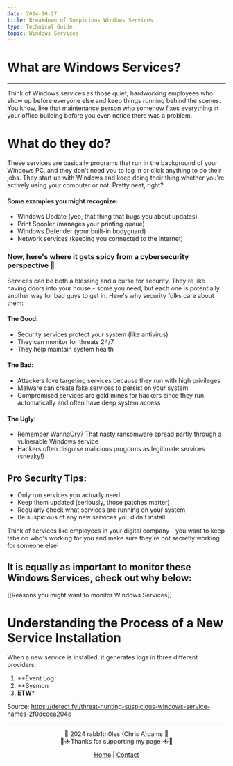 ```yaml
---
date: 2024-10-27
title: Breakdown of Suspicious Windows Services
type: Technical Guide
topic: Windows Services
---
```

# What are Windows Services?
---

Think of Windows services as those quiet, hardworking employees who show up before everyone else and keep things running behind the scenes. You know, like that maintenance person who somehow fixes everything in your office building before you even notice there was a problem.

# What do they do?
These services are basically programs that run in the background of your Windows PC, and they don't need you to log in or click anything to do their jobs. They start up with Windows and keep doing their thing whether you're actively using your computer or not. Pretty neat, right?

#### Some examples you might recognize:
- Windows Update (yep, that thing that bugs you about updates)
- Print Spooler (manages your printing queue)
- Windows Defender (your built-in bodyguard)
- Network services (keeping you connected to the internet)

### Now, here's where it gets spicy from a cybersecurity perspective 👀

Services can be both a blessing and a curse for security. They're like having doors into your house - some you need, but each one is potentially another way for bad guys to get in. Here's why security folks care about them:

#### The Good:
- Security services protect your system (like antivirus)
- They can monitor for threats 24/7
- They help maintain system health

#### The Bad:
- Attackers love targeting services because they run with high privileges
- Malware can create fake services to persist on your system
- Compromised services are gold mines for hackers since they run automatically and often have deep system access

#### The Ugly:
- Remember WannaCry? That nasty ransomware spread partly through a vulnerable Windows service
- Hackers often disguise malicious programs as legitimate services (sneaky!)

## Pro Security Tips:
- Only run services you actually need
- Keep them updated (seriously, those patches matter)
- Regularly check what services are running on your system
- Be suspicious of any new services you didn't install

Think of services like employees in your digital company - you want to keep tabs on who's working for you and make sure they're not secretly working for someone else! 

## It is equally as important to monitor these Windows Services, check out why below:
[[Reasons you might want to monitor Windows Services]]

# Understanding the Process of a New Service Installation

When a new service is installed, it generates logs in three different providers:
1. **Event Log
2. **Sysmon
3. **ETW***

Source: https://detect.fyi/threat-hunting-suspicious-windows-service-names-2f0dceea204c

---
<div style="text-align: center;">
	<div class="gradient-text">👾 2024 rabb1th0les (Chris A)dams 👾</div> 
	🌴☀Thanks for supporting my page ☀🌴
	<nav>
		<ul style="list-style: none; padding: 0;">
			<div style="text-align: center;">
				<li><a href="index.html">Home</a> | <a href="Contact.html">Contact</a></li>
			</div>
		</ul>
	</nav>	
</div>